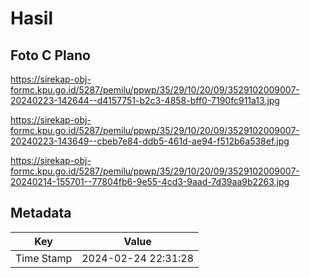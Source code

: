 # Hasil

## Foto C Plano

https://sirekap-obj-formc.kpu.go.id/5287/pemilu/ppwp/35/29/10/20/09/3529102009007-20240223-142644--d4157751-b2c3-4858-bff0-7190fc911a13.jpg

https://sirekap-obj-formc.kpu.go.id/5287/pemilu/ppwp/35/29/10/20/09/3529102009007-20240223-143649--cbeb7e84-ddb5-461d-ae94-f512b6a538ef.jpg

https://sirekap-obj-formc.kpu.go.id/5287/pemilu/ppwp/35/29/10/20/09/3529102009007-20240214-155701--77804fb6-9e55-4cd3-9aad-7d39aa9b2263.jpg


## Metadata

| Key        | Value               |
| ---------- | ------------------- |
| Time Stamp | 2024-02-24 22:31:28 |



